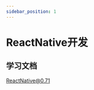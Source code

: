 ```yaml
---
sidebar_position: 1
---
```


# ReactNative开发

## 学习文档

[ReactNative@0.71](https://reactnative.dev/docs/0.71/getting-started)
